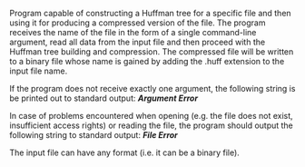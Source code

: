 Program capable of constructing a Huffman tree for a specific file and
then using it for producing a compressed version of the file. The
program receives the name of the file in the form of a single
command-line argument, read all data from the input file and then
proceed with the Huffman tree building and compression. The compressed
file will be written to a binary file whose name is gained by adding the
.huff extension to the input file name.

If the program does not receive exactly one argument, the following
string is be printed out to standard output: 
**_Argument Error_**

In case of problems encountered when opening (e.g. the file does not
exist, insufficient access rights) or reading the file, the program
should output the following string to standard output: 
**_File Error_**

The input file can have any format (i.e. it can be a binary file).
